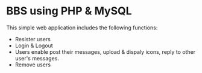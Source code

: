# BBS using PHP & MySQL

This simple web application includes the following functions:

- Resister users
- Login & Logout
- Users enable post their messages, upload & dispaly icons, reply to other user's messages.
- Remove users
